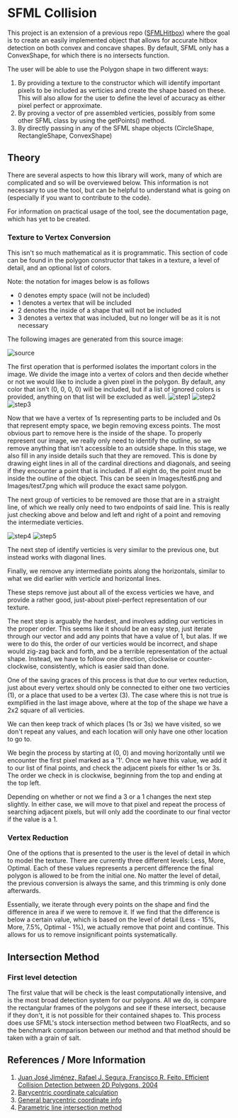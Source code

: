 # SFML Collision

This project is an extension of a previous repo ([SFMLHitbox](https://github.com/Jfeatherstone/SFMLHitbox)) where the goal is to create an easily implemented object that allows for accurate hitbox detection on both convex and concave shapes. By default, SFML only has a ConvexShape, for which there is no intersects function.


The user will be able to use the Polygon shape in two different ways:

1. By providing a texture to the constructor which will identify important pixels to be included as verticies and create the shape based on these. This will also allow for the user to define the level of accuracy as either pixel perfect or approximate.
2. By proving a vector of pre assembled verticies, possibly from some other SFML class by using the getPoints() method.
3. By directly passing in any of the SFML shape objects (CircleShape, RectangleShape, ConvexShape)

## Theory

There are several aspects to how this library will work, many of which are complicated and so will be overviewed below. This information is not necessary to use the tool, but can be helpful to understand what is going on (especially if you want to contribute to the code).

For information on practical usage of the tool, see the documentation page, which has yet to be created.


### Texture to Vertex Conversion

This isn't so much mathematical as it is programmatic. This section of code can be found in the polygon constructor that takes in a texture, a level of detail, and an optional list of colors.

Note: the notation for images below is as follows
- 0 denotes empty space (will not be included)
- 1 denotes a vertex that will be included
- 2 denotes the inside of a shape that will not be included
- 3 denotes a vertex that was included, but no longer will be as it is not necessary

The following images are generated from this source image:

![source](https://raw.githubusercontent.com/Jfeatherstone/SFMLCollision/master/Images/test.png)

The first operation that is performed isolates the important colors in the image. We divide the image into a vertex of colors and then decide whether or not we would like to include a given pixel in the polygon. By default, any color that isn't (0, 0, 0, 0) will be included, but if a list of ignored colors is provided, anything on that list will be excluded as well.
![step1](https://raw.githubusercontent.com/Jfeatherstone/SFMLCollision/master/Images/step1.jpg) ![step2](https://raw.githubusercontent.com/Jfeatherstone/SFMLCollision/master/Images/step2.jpg) ![step3](https://raw.githubusercontent.com/Jfeatherstone/SFMLCollision/master/Images/step3.jpg) 

Now that we have a vertex of 1s representing parts to be included and 0s that represent empty space, we begin removing excess points. The most obvious part to remove here is the inside of the shape. To properly represent our image, we really only need to identify the outline, so we remove anything that isn't accessible to an outside shape. In this stage, we also fill in any inside details such that they are removed. This is done by drawing eight lines in all of the cardinal directions and diagonals, and seeing if they encounter a point that is included. If all eight do, the point must be inside the outline of the object. This can be seen in Images/test6.png and Images/test7.png which will produce the exact same polygon.

The next group of verticies to be removed are those that are in a straight line, of which we really only need to two endpoints of said line. This is really just checking above and below and left and right of a point and removing the intermediate verticies.

![step4](https://raw.githubusercontent.com/Jfeatherstone/SFMLCollision/master/Images/step4.jpg) ![step5](https://raw.githubusercontent.com/Jfeatherstone/SFMLCollision/master/Images/step5.jpg)

The next step of identify verticies is very similar to the previous one, but instead works with diagonal lines.

Finally, we remove any intermediate points along the horizontals, similar to what we did earlier with verticle and horizontal lines.


These steps remove just about all of the excess verticies we have, and provide a rather good, just-about pixel-perfect representation of our texture.

The next step is arguably the hardest, and involves adding our verticies in the proper order. This seems like it should be an easy step, just iterate through our vector and add any points that have a value of 1, but alas. If we were to do this, the order of our verticies would be incorrect, and shape would zig-zag back and forth, and be a terrible representation of the actual shape. Instead, we have to follow one direction, clockwise or counter-clockwise, consistently, which is easier said than done.

One of the saving graces of this process is that due to our vertex reduction, just about every vertex should only be connected to either one two verticies (1), or a place that used to be a vertex (3). The case where this is not true is exmplified in the last image above, where at the top of the shape we have a 2x2 square of all verticies.

We can then keep track of which places (1s or 3s) we have visited, so we don't repeat any values, and each location will only have one other location to go to.

We begin the process by starting at (0, 0) and moving horizontally until we encounter the first pixel marked as a '1'. Once we have this value, we add it to our list of final points, and check the adjacent pixels for either 1s or 3s. The order we check in is clockwise, beginning from the top and ending at the top left.

Depending on whether or not we find a 3 or a 1 changes the next step slightly. In either case, we will move to that pixel and repeat the process of searching adjacent pixels, but will only add the coordinate to our final vector if the value is a 1.

### Vertex Reduction

One of the options that is presented to the user is the level of detail in which to model the texture. There are currently three different levels: Less, More, Optimal. Each of these values represents a percent difference the final polygon is allowed to be from the initial one. No matter the level of detail, the previous conversion is always the same, and this trimming is only done afterwards.

Essentially, we iterate through every points on the shape and find the difference in area if we were to remove it. If we find that the difference is below a certain value, which is based on the level of detail (Less - 15%, More, 7.5%, Optimal - 1%), we actually remove that point and continue. This allows for us to remove insignificant points systematically.

## Intersection Method

### First level detection

The first value that will be check is the least computationally intensive, and is the most broad detection system for our polygons. All we do, is compare the rectangular frames of the polygons and see if these intersect, because if they don't, it is not possible for their contained shapes to. This process does use SFML's stock intersection method between two FloatRects, and so the benchmark comparison between our method and that method should be taken with a grain of salt.

## References / More Information

1. [Juan José Jiménez, Rafael J. Segura, Francisco R. Feito, Efficient Collision Detection between 2D Polygons, 2004](http://wscg.zcu.cz/wscg2004/Papers_2004_Full/B83.pdf)
2. [Barycentric coordinate calculation](https://gamedev.stackexchange.com/questions/23743/whats-the-most-efficient-way-to-find-barycentric-coordinates)
3. [General barycentric coordinate info](https://en.wikipedia.org/wiki/Barycentric_coordinate_system)
4. [Parametric line intersection method](http://ahinson.com/algorithms_general/Sections/Geometry/ParametricLineIntersection.pdf)